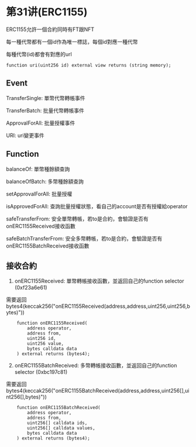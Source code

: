 # 第31讲(ERC1155)

ERC1155允許一個合約同時有FT跟NFT 

每一種代幣都有一個id作為唯一標誌，每個id對應一種代幣 

每種代幣(id)都會有對應的url
```
function uri(uint256 id) external view returns (string memory);
```

## Event
TransferSingle: 單幣代幣轉帳事件 

TransferBatch: 批量代幣轉帳事件 

ApprovalForAll: 批量授權事件 

URI: uri變更事件

## Function
balanceOf: 單幣種餘額查詢 

balanceOfBatch: 多幣種餘額查詢 

setApprovalForAll: 批量授權 

isApprovedForAll: 查詢批量授權狀態，看自己的account是否有授權給operator 

safeTransferFrom: 安全單幣轉帳，若to是合約，會驗證是否有onERC1155Received接收函數 

safeBatchTransferFrom: 安全多幣轉帳，若to是合約，會驗證是否有onERC1155BatchReceived接收函數

## 接收合約
1. onERC1155Received: 單幣轉帳接收函數，並返回自己的function selector (0xf23a6e61) 

需要返回 bytes4(keccak256("onERC1155Received(address,address,uint256,uint256,bytes)"))
```
    function onERC1155Received(
        address operator,
        address from,
        uint256 id,
        uint256 value,
        bytes calldata data
    ) external returns (bytes4);
```

2. onERC1155BatchReceived: 多幣轉帳接收函數，並返回自己的function selector (0xbc197c81) 

需要返回 bytes4(keccak256("onERC1155BatchReceived(address,address,uint256[],uint256[],bytes)"))
```
    function onERC1155BatchReceived(
        address operator,
        address from,
        uint256[] calldata ids,
        uint256[] calldata values,
        bytes calldata data
    ) external returns (bytes4);
```

